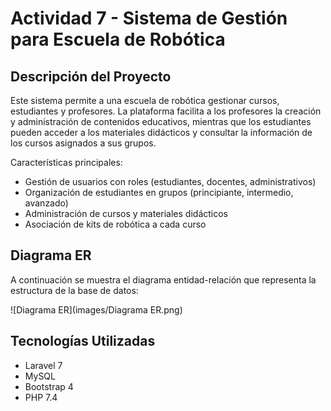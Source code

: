 # Actividad 7 - Sistema de Gestión para Escuela de Robótica

## Descripción del Proyecto
Este sistema permite a una escuela de robótica gestionar cursos, estudiantes y profesores. La plataforma facilita a los profesores la creación y administración de contenidos educativos, mientras que los estudiantes pueden acceder a los materiales didácticos y consultar la información de los cursos asignados a sus grupos.

Características principales:
- Gestión de usuarios con roles (estudiantes, docentes, administrativos)
- Organización de estudiantes en grupos (principiante, intermedio, avanzado)
- Administración de cursos y materiales didácticos
- Asociación de kits de robótica a cada curso

## Diagrama ER
A continuación se muestra el diagrama entidad-relación que representa la estructura de la base de datos:

![Diagrama ER](images/Diagrama ER.png)

## Tecnologías Utilizadas
- Laravel 7
- MySQL
- Bootstrap 4
- PHP 7.4

